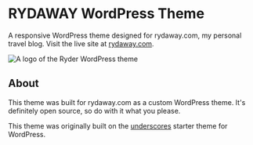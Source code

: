 # RYDAWAY WordPress Theme
A responsive WordPress theme designed for rydaway.com, my personal travel blog. Visit the live site at [rydaway.com](https://rydaway.com).


![A logo of the Ryder WordPress theme](https://raw.githubusercontent.com/ryderdamen/rydaway/master/screenshot.png "Ryder WordPress Theme")


## About
This theme was built for rydaway.com as a custom WordPress theme. It's definitely open source, so do with it what you please.

This theme was originally built on the [underscores](https://underscores.me/) starter theme for WordPress.

